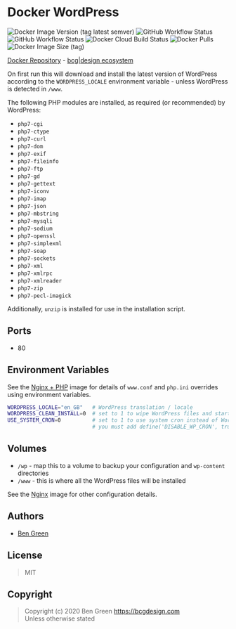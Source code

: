 # Docker WordPress

![Docker Image Version (tag latest semver)](https://img.shields.io/docker/v/bcgdesign/wordpress/latest) ![GitHub Workflow Status](https://img.shields.io/github/workflow/status/bencgreen/docker-wordpress/7.3?label=github+7.3) ![GitHub Workflow Status](https://img.shields.io/github/workflow/status/bencgreen/docker-wordpress/7.4?label=github+7.4) ![Docker Cloud Build Status](https://img.shields.io/docker/cloud/build/bcgdesign/wordpress?label=docker) ![Docker Pulls](https://img.shields.io/docker/pulls/bcgdesign/wordpress?label=pulls) ![Docker Image Size (tag)](https://img.shields.io/docker/image-size/bcgdesign/wordpress/latest?label=size)

[Docker Repository](https://hub.docker.com/r/bcgdesign/wordpress) - [bcg|design ecosystem](https://github.com/bencgreen/docker)

On first run this will download and install the latest version of WordPress according to the `WORDPRESS_LOCALE` environment variable - unless WordPress is detected in `/www`.

The following PHP modules are installed, as required (or recommended) by WordPress:

* `php7-cgi`
* `php7-ctype`
* `php7-curl`
* `php7-dom`
* `php7-exif`
* `php7-fileinfo`
* `php7-ftp`
* `php7-gd`
* `php7-gettext`
* `php7-iconv`
* `php7-imap`
* `php7-json`
* `php7-mbstring`
* `php7-mysqli`
* `php7-sodium`
* `php7-openssl`
* `php7-simplexml`
* `php7-soap`
* `php7-sockets`
* `php7-xml`
* `php7-xmlrpc`
* `php7-xmlreader`
* `php7-zip`
* `php7-pecl-imagick`

Additionally, `unzip` is installed for use in the installation script.

## Ports

* 80

## Environment Variables

See the [Nginx + PHP](https://github.com/bencgreen/docker-nginx-php) image for details of `www.conf` and `php.ini` overrides using environment variables.

```bash
WORDPRESS_LOCALE="en_GB"   # WordPress translation / locale
WORDPRESS_CLEAN_INSTALL=0  # set to 1 to wipe WordPress files and start again (WARNING: YOU WILL LOSE EVERYTHING!)
USE_SYSTEM_CRON=0          # set to 1 to use system cron instead of WordPress cron (improves page performance)
                           # you must add define('DISABLE_WP_CRON', true); to wp-config.php to make a difference    
```

## Volumes

* `/wp` - map this to a volume to backup your configuration and `wp-content` directories
* `/www` - this is where all the WordPress files will be installed

See the [Nginx](https://github.com/bencgreen/docker-nginx) image for other configuration details.

## Authors

* [Ben Green](https://github.com/bencgreen)

## License

> MIT

## Copyright

> Copyright (c) 2020 Ben Green <https://bcgdesign.com>  
> Unless otherwise stated
